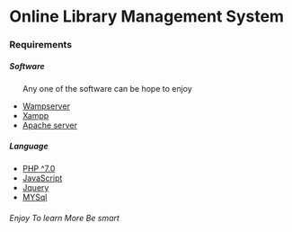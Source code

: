 # Online Library Management System

<h3>Requirements</h3>
<h5>Software</h5>
<ul>
  <p>Any one of the software can be hope to enjoy</p>
  <li><a href="http://wampserver.aviatechno.net/">Wampserver</a></li>
  <li><a href="https://www.apachefriends.org/index.html">Xampp</a></li>
  <li><a href="https://www.apache.org/">Apache server</a></li>
</ul>
<h5>Language</h5>
<ul>
  <li><a href="https://www.php.net/">PHP ^7.0</a></li>
  <li><a href="https://www.javascript.com/">JavaScript</a></li>
  <li><a href="https://api.jquery.com/jquery.ajax/">Jquery</a></li>
  <li><a href="https://www.mysql.com/">MYSql</a></li>
</ul>
<h6>Enjoy To learn More Be smart</h6>
